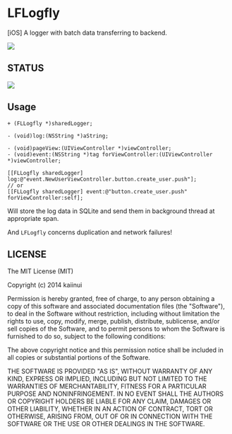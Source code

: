 LFLogfly
========

[iOS] A logger with batch data transferring to backend.

![](https://dl.dropboxusercontent.com/u/7817937/_github/logfly.png)

STATUS
---

![](http://progressed.io/bar/0)

Usage
---

```objc
+ (FLLogfly *)sharedLogger;

- (void)log:(NSString *)aString;

- (void)pageView:(UIViewController *)viewController;
- (void)event:(NSString *)tag forViewController:(UIViewController *)viewController;
```

```objc
[[FLLogfly sharedLogger] log:@"event.NewUserViewController.button.create_user.push"];
// or
[[FLLogfly sharedLogger] event:@"button.create_user.push" forViewController:self];
```

Will store the log data in SQLite and send them in background thread at appropriate span.

And `LFLogfly` concerns duplication and network failures!

LICENSE
---

The MIT License (MIT)

Copyright (c) 2014 kaiinui

Permission is hereby granted, free of charge, to any person obtaining a copy
of this software and associated documentation files (the "Software"), to deal
in the Software without restriction, including without limitation the rights
to use, copy, modify, merge, publish, distribute, sublicense, and/or sell
copies of the Software, and to permit persons to whom the Software is
furnished to do so, subject to the following conditions:

The above copyright notice and this permission notice shall be included in all
copies or substantial portions of the Software.

THE SOFTWARE IS PROVIDED "AS IS", WITHOUT WARRANTY OF ANY KIND, EXPRESS OR
IMPLIED, INCLUDING BUT NOT LIMITED TO THE WARRANTIES OF MERCHANTABILITY,
FITNESS FOR A PARTICULAR PURPOSE AND NONINFRINGEMENT. IN NO EVENT SHALL THE
AUTHORS OR COPYRIGHT HOLDERS BE LIABLE FOR ANY CLAIM, DAMAGES OR OTHER
LIABILITY, WHETHER IN AN ACTION OF CONTRACT, TORT OR OTHERWISE, ARISING FROM,
OUT OF OR IN CONNECTION WITH THE SOFTWARE OR THE USE OR OTHER DEALINGS IN THE
SOFTWARE.
